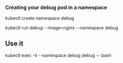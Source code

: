 ### Creating your debug pod in a namespace

kubectl create namespace debug

kubectl run debug --image=nginx --namespace debug

## Use it

kubectl exec -it --namespace debug  debug -- bash
